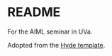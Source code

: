 # README

For the AIML seminar in UVa.

Adopted from the [Hyde template](https://github.com/poole/hyde).